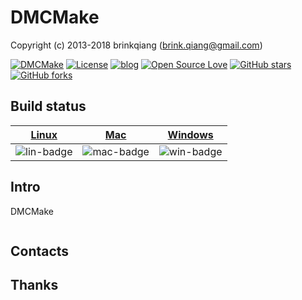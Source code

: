 # DMCMake

Copyright (c) 2013-2018 brinkqiang (brink.qiang@gmail.com)

[![DMCMake](https://img.shields.io/badge/brinkqiang-DMCMake-blue.svg?style=flat-square)](https://github.com/brinkqiang/DMCMake)
[![License](https://img.shields.io/badge/license-MIT-brightgreen.svg)](https://github.com/brinkqiang/DMCMake/blob/master/LICENSE)
[![blog](https://img.shields.io/badge/Author-Blog-7AD6FD.svg)](https://brinkqiang.github.io/)
[![Open Source Love](https://badges.frapsoft.com/os/v3/open-source.png)](https://github.com/brinkqiang)
[![GitHub stars](https://img.shields.io/github/stars/brinkqiang/DMCMake.svg?label=Stars)](https://github.com/brinkqiang/DMCMake) 
[![GitHub forks](https://img.shields.io/github/forks/brinkqiang/DMCMake.svg?label=Fork)](https://github.com/brinkqiang/DMCMake)

## Build status
| [Linux][lin-link] | [Mac][mac-link] | [Windows][win-link] |
| :---------------: | :----------------: | :-----------------: |
| ![lin-badge]      | ![mac-badge]       | ![win-badge]        |

[lin-badge]: https://github.com/brinkqiang/DMCMake/workflows/linux/badge.svg "linux build status"
[lin-link]:  https://github.com/brinkqiang/DMCMake/actions/workflows/linux.yml "linux build status"
[mac-badge]: https://github.com/brinkqiang/DMCMake/workflows/mac/badge.svg "mac build status"
[mac-link]:  https://github.com/brinkqiang/DMCMake/actions/workflows/mac.yml "mac build status"
[win-badge]: https://github.com/brinkqiang/DMCMake/workflows/win/badge.svg "win build status"
[win-link]:  https://github.com/brinkqiang/DMCMake/actions/workflows/win.yml "win build status"

## Intro
DMCMake
```cpp
```
## Contacts

## Thanks
